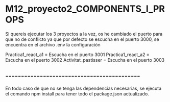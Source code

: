 # M12_proyecto2_COMPONENTS_I_PROPS

Si quereis ejecutar los 3 proyectos a la vez, os he cambiado el puerto para que no de conflicto ya que por defecto se escucha en el puerto 3000, se encuentra en el archivo .env la configuración

Practica1_react_a1 = Escucha en el puerto 3001
Practica1_react_a2 = Escucha en el puerto 3002
Activitat_pastisser = Escucha en el puerto 3003

## ------------------------------------------- ##
En todo caso de que no se tenga las dependencias necesarias, se ejecuta el comando npm install
para tener todo el package.json actualizado.